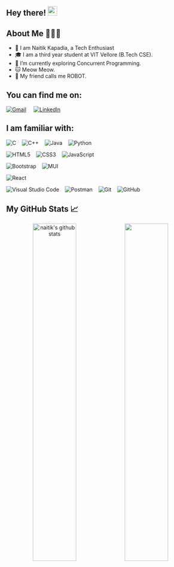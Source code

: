 <!--
**KapadiaNaitik/KapadiaNaitik** is a ✨ _special_ ✨ repository because its `README.md` (this file) appears on your GitHub profile.

Here are some ideas to get you started:

- 🔭 I’m currently working on ...
- 🌱 I’m currently learning ...
- 👯 I’m looking to collaborate on ...
- 🤔 I’m looking for help with ...
- 💬 Ask me about ...
- 📫 How to reach me: ...
- 😄 Pronouns: ...
- ⚡ Fun fact: ...
-->

## Hey there! <img src="https://media.giphy.com/media/hvRJCLFzcasrR4ia7z/giphy.gif" width="25px">

## About Me 👨🏻‍💻

- 👀 I am Naitik Kapadia, a Tech Enthusiast
- 🎓 I am a third year student at VIT Vellore (B.Tech CSE).
- 🌱 I’m currently exploring Concurrent Programming.
- 🐱 Meow Meow.
- 🤖 My friend calls me ROBOT. 

## You can find me on:
<a href = "mailto:naitikjkapadia@gmail.com?subject='Hey there, nice connecting with you'" target="_blank"><img alt="Gmail" src="https://img.shields.io/badge/Gmail-D14836?style=for-the-badge&logo=gmail&logoColor=white" /></a>&nbsp;&nbsp;&nbsp;&nbsp;
<a href = "https://www.linkedin.com/in/naitik-kapadia/" target="_blank"><img alt="LinkedIn" src="https://img.shields.io/badge/linkedin-%230077B5.svg?style=for-the-badge&logo=linkedin&logoColor=white"/></a>

## I am familiar with:


<!-- Programming Languages -->
![C](https://img.shields.io/badge/c-%2300599C.svg?style=for-the-badge&logo=c&logoColor=white)&nbsp;&nbsp;&nbsp;&nbsp;![C++](https://img.shields.io/badge/c++-%2300599C.svg?style=for-the-badge&logo=c%2B%2B&logoColor=white)&nbsp;&nbsp;&nbsp;&nbsp;![Java](https://img.shields.io/badge/java-%23ED8B00.svg?style=for-the-badge&logo=java&logoColor=white)&nbsp;&nbsp;&nbsp;&nbsp;![Python](https://img.shields.io/badge/python-3670A0?style=for-the-badge&logo=python&logoColor=ffdd54)

<!-- HTML5, CSS3, JS -->
![HTML5](https://img.shields.io/badge/html5-%23E34F26.svg?style=for-the-badge&logo=html5&logoColor=white)&nbsp;&nbsp;&nbsp;&nbsp;![CSS3](https://img.shields.io/badge/css3-%231572B6.svg?style=for-the-badge&logo=css3&logoColor=white)&nbsp;&nbsp;&nbsp;&nbsp;![JavaScript](https://img.shields.io/badge/javascript-%23323330.svg?style=for-the-badge&logo=javascript&logoColor=%23F7DF1E)

<!-- Designing -->
![Bootstrap](https://img.shields.io/badge/bootstrap-%23563D7C.svg?style=for-the-badge&logo=bootstrap&logoColor=white)&nbsp;&nbsp;&nbsp;&nbsp;![MUI](https://img.shields.io/badge/MUI-%230081CB.svg?style=for-the-badge&logo=material-ui&logoColor=white)

<!-- JS Frameworks -->
![React](https://img.shields.io/badge/react-%2320232a.svg?style=for-the-badge&logo=react&logoColor=%2361DAFB)&nbsp;&nbsp;&nbsp;&nbsp;



<span>![Visual Studio Code](https://img.shields.io/badge/Visual%20Studio%20Code-0078d7.svg?style=for-the-badge&logo=visual-studio-code&logoColor=white)&nbsp;&nbsp;&nbsp;&nbsp;![Postman](https://img.shields.io/badge/Postman-FF6C37?style=for-the-badge&logo=postman&logoColor=white)&nbsp;&nbsp;&nbsp;&nbsp;<img alt="Git" src="https://img.shields.io/badge/git-%23F05033.svg?style=for-the-badge&logo=git&logoColor=white"/>&nbsp;&nbsp;&nbsp;&nbsp;<img alt="GitHub" src="https://img.shields.io/badge/github-%23121011.svg?style=for-the-badge&logo=github&logoColor=white"/>
</span>


## My GitHub Stats 📈

<p align="center"> 
    <img width="48%" src="https://github-readme-stats.vercel.app/api?username=KapadiaNaitik&show_icons=true&count_private=true&theme=tokyonight" alt="naitik's github stats" />
    <img width="48%" src="https://github-readme-streak-stats.herokuapp.com/?user=KapadiaNaitik&count_private=true&theme=tokyonight" />
</p>

